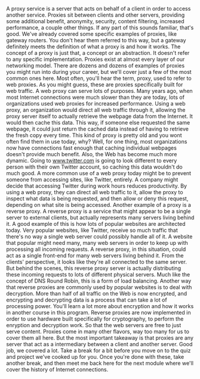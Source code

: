 A proxy service is a server that acts
on behalf of a client in order to access another service. Proxies sit between clients and other servers, providing some
additional benefit, anonymity, security, content filtering, increased
performance, a couple other things. If any part of this sounds familiar,
that's good. We've already covered some specific
examples of proxies, like gateway routers. You don't hear them referred to this way,
but a gateway definitely meets the definition
of what a proxy is and how it works. The concept of a proxy is just that,
a concept or an abstraction. It doesn't refer to any
specific implementation. Proxies exist at almost every
layer of our networking model. There are dozens and dozens of examples
of proxies you might run into during your career, but we'll cover just a few
of the most common ones here. Most often, you'll hear the term,
proxy, used to refer to web proxies. As you might guess, these are proxies
specifically built for web traffic. A web proxy can serve lots of purposes. Many years ago, when most Internet
connections were much slower than they are today, lots of organizations used
web proxies for increased performance. Using a web proxy, an organization would direct all web
traffic through it, allowing the proxy server itself to actually retrieve
the webpage data from the Internet. It would then cache this data. This way, if someone else requested
the same webpage, it could just return the cached data instead of having to
retrieve the fresh copy every time. This kind of proxy is pretty old and you
wont often find them in use today, why? Well, for one thing,
most organizations now have connections fast enough that caching individual
webpages doesn't provide much benefit. Also, the Web has become
much more dynamic. Going to www.twitter.com is going to look
different to every person with their own Twitter account, so
caching this data wouldn't do much good. A more common use of a web proxy today might be to prevent someone from
accessing sites, like Twitter, entirely. A company might decide that
accessing Twitter during work hours reduces productivity. By using a web proxy,
they can direct all web traffic to it, allow the proxy to inspect what data
is being requested, and then allow or deny this request,
depending on what site is being accessed. Another example of a proxy
is a reverse proxy. A reverse proxy is a service that
might appear to be a single server to external clients, but actually
represents many servers living behind it. A good example of this is how lots of
popular websites are architected today. Very popular websites, like Twitter,
receive so much traffic that there's no way a single web server could
possibly handle all of it. A website that popular might need many, many web servers in order to keep up
with processing all incoming requests. A reverse proxy, in this situation,
could act as a single front-end for many web servers living behind it. From the clients' perspective, it looks like they're all
connected to the same server. But behind the scenes,
this reverse proxy server is actually distributing these incoming requests
to lots of different physical servers. Much like the concept of DNS Round Robin,
this is a form of load balancing. Another way that reverse proxies
are commonly used by popular websites is to deal with decryption. More than half of all traffic on the Web
is now encrypted, and encrypting and decrypting data is a process that
can take a lot of processing power. You'll learn a lot more
about encryption and how it works in another
course in this program. Reverse proxies are now implemented
in order to use hardware built specifically for cryptography, to
perform the enryption and decryption work. So that the web servers
are free to just serve content. Proxies come in many other flavors, way
too many for us to cover them all here. But the most important takeaway is
that proxies are any server that act as a intermediary between a client and
another server. Good job, we covered a lot. Take a break for
a bit before you move on to the quiz and project we've cooked up for you. Once you're done with these, take another
break, and then meet me back here for the next module where we'll cover
the history of Internet connections.
